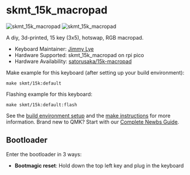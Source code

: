 # skmt_15k_macropad

![skmt_15k_macropad](https://i.imgur.com/Sl6t4Lmh.jpg)
![skmt_15k_macropad](https://i.imgur.com/SihSIVth.jpg)

A diy, 3d-printed, 15 key (3x5), hotswap, RGB macropad.

* Keyboard Maintainer: [Jimmy Lye](https://github.com/satorusaka)
* Hardware Supported: skmt_15k_macropad on rpi pico
* Hardware Availability: [satorusaka/15k-macropad](https://github.com/satorusaka/15k-macropad)

Make example for this keyboard (after setting up your build environment):

    make skmt/15k:default

Flashing example for this keyboard:

    make skmt/15k:default:flash

See the [build environment setup](https://docs.qmk.fm/#/getting_started_build_tools) and the [make instructions](https://docs.qmk.fm/#/getting_started_make_guide) for more information. Brand new to QMK? Start with our [Complete Newbs Guide](https://docs.qmk.fm/#/newbs).

## Bootloader

Enter the bootloader in 3 ways:

* **Bootmagic reset**: Hold down the top left key and plug in the keyboard
